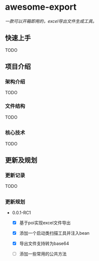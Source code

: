# awesome-export

*一款可以开箱即用的，excel导出文件生成工具。*

## 快速上手

TODO

## 项目介绍

### 架构介绍

TODO



### 文件结构

TODO

## 

### 核心技术

TODO

## 

## 更新及规划

### 更新记录

TODO

## 

### 更新规划

- 0.0.1-RC1
  - [x] 基于poi实现excel文件导出
  - [x] 添加一个启动类扫描工具并注入bean
  - [x] 导出文件支持转为base64
  - [ ] 添加一些常用的公共方法

